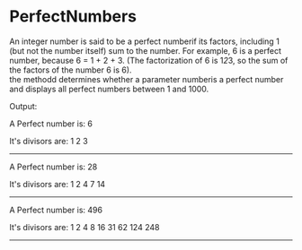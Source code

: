 # PerfectNumbers
An integer number is said to be a perfect numberif its factors, including 1 
(but not the number itself) sum to the number.  For example, 6 is a perfect number, because 6 = 1 + 2 + 3. 
(The factorization of 6 is 1*2*3, so the sum of the factors of the number 6 is 6).   
the methodd determines whether a parameter numberis a perfect number and displays all perfect numbers between 1 and 1000. 

Output:

A Perfect number is: 6

It's divisors are: 
1
2
3
************************ 

A Perfect number is: 28

It's divisors are: 
1
2
4
7
14
************************ 

A Perfect number is: 496

It's divisors are: 
1
2
4
8
16
31
62
124
248
************************ 